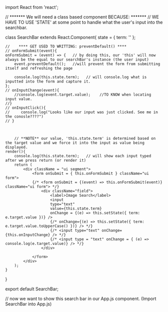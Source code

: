 import React from 'react';

//  *******     We will need a class based component BECAUSE:       *******
        // WE HAVE TO USE 'STATE' at some point to handle what the user's input into the searchbar.

class SearchBar extends React.Component{
    state = { term: '' };
    

    //    **** GET USED TO WRITTING: preventDefault() ****
    // onFormSubmit(event){
    onFormSubmit = (event) => {   // by doing this, our 'this' will now always be the equal to our searchBar's instance (the user input)
        event.preventDefault();   //will prevent the form from submitting itself and refreshing the page
        
        console.log(this.state.term);   // will console.log what is inputted into the form and capture it.
    };
    // onInputChange(event){
        //console.log(event.target.value);    //TO KNOW when locating input value.
    //}
    // onInputClick(){
    //     console.log("Looks like our input was just clicked. See me in the conosle????")
    // }



        // **NOTE** our value, 'this.state.term' is determined based on the target value and we force it into the input as value being displayed.
    render(){
        console.log(this.state.term);   // will show each input typed after we press return (or render it)
        return (
            <div className = "ui segment">
                <form onSubmit = { this.onFormSubmit } className="ui form">
                {/* <form onSubmit = {(event) => this.onFormSubmit(event)} className="ui form"> */}
                    <div className="field">
                        <label>Image Search</label>
                        <input 
                        type="text" 
                        value={this.state.term} 
                        onChange = {(e) => this.setState({ term: e.target.value })} />
                        {/* onChange={(e) => this.setState({ term: e.target.value.toUpperCase() })} /> */}
                        {/* <input type="text" onChange={this.onInputChange} /> */}
                        {/* <input type = "text" onChange = { (e) => console.log(e.target.value)} /> */}
                    </div>
                
                </form>
            </div>
        );
    }
}

export default SearchBar;

// now we want to show this search bar in our App.js component. (Import SearchBar into App.js)